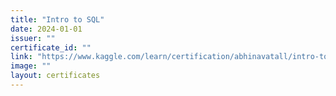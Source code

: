 ```yaml
---
title: "Intro to SQL"
date: 2024-01-01
issuer: ""
certificate_id: ""
link: "https://www.kaggle.com/learn/certification/abhinavatall/intro-to-sql"
image: ""
layout: certificates
---
```

